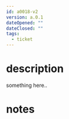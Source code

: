 ```yaml
---
id: a0018-v2
version: a.0.1
dateOpened: ""
dateClosed: ""
tags:
  - ticket
---
```

# description
something here..
# notes
